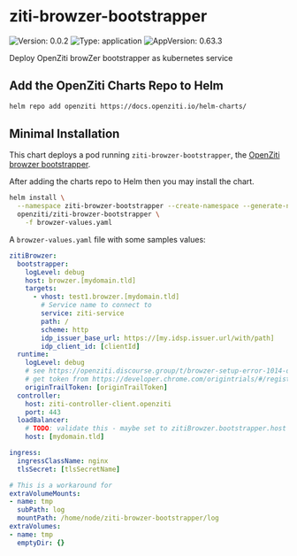 <!-- README.md generated by helm-docs from README.md.gotmpl -->
# ziti-browzer-bootstrapper

![Version: 0.0.2](https://img.shields.io/badge/Version-0.0.2-informational?style=flat-square) ![Type: application](https://img.shields.io/badge/Type-application-informational?style=flat-square) ![AppVersion: 0.63.3](https://img.shields.io/badge/AppVersion-0.63.3-informational?style=flat-square)

Deploy OpenZiti browZer bootstrapper as kubernetes service

## Add the OpenZiti Charts Repo to Helm

```bash
helm repo add openziti https://docs.openziti.io/helm-charts/
```

## Minimal Installation

This chart deploys a pod running `ziti-browzer-bootstrapper`, the [OpenZiti browzer bootstrapper](https://github.com/openziti/ziti-browzer-bootstrapper/).

After adding the charts repo to Helm then you may install the chart.

```bash
helm install \
  --namespace ziti-browzer-bootstrapper --create-namespace --generate-name \
  openziti/ziti-browzer-bootstrapper \
    -f browzer-values.yaml
```

A `browzer-values.yaml` file with some samples values:

```yaml
zitiBrowzer:
  bootstrapper:
    logLevel: debug
    host: browzer.[mydomain.tld]
    targets:
      - vhost: test1.browzer.[mydomain.tld]
        # Service name to connect to
        service: ziti-service
        path: /
        scheme: http
        idp_issuer_base_url: https://[my.idsp.issuer.url/with/path]
        idp_client_id: [clientId]
  runtime:
    logLevel: debug
    # see https://openziti.discourse.group/t/browzer-setup-error-1014-origintrial-subdomain-mismatch/2481
    # get token from https://developer.chrome.com/origintrials/#/register_trial/1603844417297317889
    originTrailToken: [originTrailToken]
  controller:
    host: ziti-controller-client.openziti
    port: 443
  loadBalancer:
    # TODO: validate this - maybe set to zitiBrowzer.bootstrapper.host ?
    host: [mydomain.tld]

ingress:
  ingressClassName: nginx
  tlsSecret: [tlsSecretName]

# This is a workaround for
extraVolumeMounts:
- name: tmp
  subPath: log
  mountPath: /home/node/ziti-browzer-bootstrapper/log
extraVolumes:
- name: tmp
  emptyDir: {}

```

<!-- README.md generated by helm-docs from README.md.gotmpl -->
